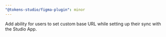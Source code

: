 ```yaml
---
"@tokens-studio/figma-plugin": minor
---
```


Add ability for users to set custom base URL while setting up their sync with the Studio App.
